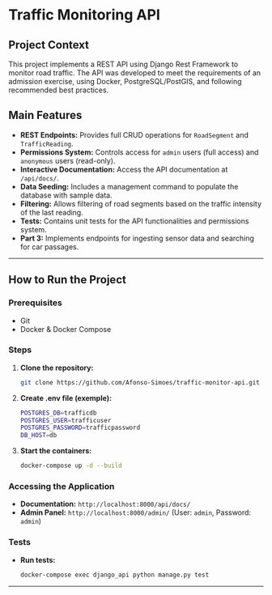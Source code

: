 # Traffic Monitoring API

## Project Context

This project implements a REST API using Django Rest Framework to monitor road traffic. The API was developed to meet the requirements of an admission exercise, using Docker, PostgreSQL/PostGIS, and following recommended best practices.

## Main Features

* **REST Endpoints:** Provides full CRUD operations for `RoadSegment` and `TrafficReading`.
* **Permissions System:** Controls access for `admin` users (full access) and `anonymous` users (read-only).
* **Interactive Documentation:** Access the API documentation at `/api/docs/`.
* **Data Seeding:** Includes a management command to populate the database with sample data.
* **Filtering:** Allows filtering of road segments based on the traffic intensity of the last reading.
* **Tests:** Contains unit tests for the API functionalities and permissions system.
* **Part 3:** Implements endpoints for ingesting sensor data and searching for car passages.

---

## How to Run the Project

### Prerequisites
* Git
* Docker & Docker Compose

### Steps
1.  **Clone the repository:**
    ```bash
    git clone https://github.com/Afonso-Simoes/traffic-monitor-api.git
    ```

2.  **Create .env file (exemple):**
    ```bash
    POSTGRES_DB=trafficdb
    POSTGRES_USER=trafficuser
    POSTGRES_PASSWORD=trafficpassword
    DB_HOST=db
    ```

3.  **Start the containers:**
    ```bash
    docker-compose up -d --build
    ```

### Accessing the Application
* **Documentation:** `http://localhost:8000/api/docs/`
* **Admin Panel:** `http://localhost:8000/admin/` (User: `admin`, Password: `admin`)

### Tests
* **Run tests:**
    ```bash
    docker-compose exec django_api python manage.py test
    ```
---
